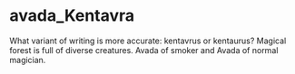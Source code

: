 # avada_Kentavra
What variant of writing is more accurate: kentavrus or kentaurus?
Magical forest is full of diverse creatures.
Avada of smoker and Avada of normal magician.

